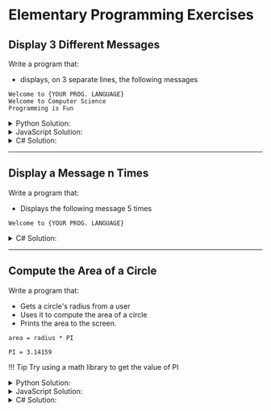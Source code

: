 # Elementary Programming Exercises

## Display 3 Different Messages

Write a program that:

* displays, on 3 separate lines, the following messages

```text
Welcome to {YOUR PROG. LANGUAGE}
Welcome to Computer Science
Programming is Fun
```

<details>
  <summary>Python Solution:</summary>

```py linenums="1"
print('Welcome to Python!')
print('Welcome to Computer Science!')
print('Programming is Fun!')
```

</details>

<details>
  <summary>JavaScript Solution:</summary>

```js linenums="1"
alert('Welcome to JavaScript!')
console.log('Welcome to JavaScript!')

alert('Welcome to Computer Science!')
console.log('Welcome to Computer Science!')

alert('Programming is Fun!')
console.log('Programming is Fun!')
```

</details>

<details>
  <summary>C# Solution:</summary>

```csharp linenums="1"
using System;  

namespace Test  
{  
   class TestClass  
   {  
     static void Main(string[] args)  
     {  
       Console.WriteLine("Welcome to C#!");
       Console.WriteLine("Welcome to Computer Science!");
       Console.WriteLine("Programming is Fun!");
     }  
   }  
}
```

</details>

---

## Display a Message n Times

Write a program that:

* Displays the following message 5 times

```text
Welcome to {YOUR PROG. LANGUAGE}
```

<details>
  <summary>C# Solution:</summary>

```csharp linenums="1"
using System;
using System.Text; 

namespace repeatStringXTimes
{  
   class Program 
   {  
     static void Main(string[] args)  
     {  
       string str = new StringBuilder("Welcome to C#! ".Length * 5).Insert(0, "Welcome to C#! ", 5).ToString();
       Console.WriteLine(str);
     }  
   }  
}
```

</details>

---

## Compute the Area of a Circle

Write a program that:

* Gets a circle's radius from a user
* Uses it to compute the area of a circle
* Prints the area to the screen.

```text
area = radius * PI

PI = 3.14159
```

!!! Tip
    Try using a math library to get the value of PI

<details>
  <summary>Python Solution:</summary>

Solution #1

```py linenums="1"
radius = input('Enter the radius of a circle: ')

area = radius * radius * 3.14159

print(f'The area for the circle of radius {radius} is {area}')
```

Solution #2

```py linenums="1"
import math

radius = input('Enter the radius of a circle: ')

area = pow(radius, 2) * math.pi

print(f'The area for the circle of radius {radius} is {area}')
```

</details>

<details>
  <summary>JavaScript Solution:</summary>

Solution #1

```js linenums="1"
let radius = prompt('Enter the radius of a circle: ')

let area = radius * radius * 3.14159

alert(`The area for the circle of radius ${radius} is ${area}`)
console.log(`The area for the circle of radius ${radius} is ${area}`)
```

Solution #2

```js linenums="1"
let radius = prompt('Enter the radius of a circle: ')

let area = Math.pow(radius, 2) * Math.PI

alert(`The area for the circle of radius ${radius} is ${area}`)
console.log(`The area for the circle of radius ${radius} is ${area}`)
```

</details>

<details>
	<summary>C# Solution:</summary>

Solution #1

```csharp linenums="1"
using System;  

namespace Test  
{  
   class TestClass  
   {  
     static void Main(string[] args)  
     {  
       string input;
       int radius;

       Console.WriteLine("Enter the radius of a circle: ");

       input = Console.ReadLine();

       radius = Convert.ToInt32(input);
       double area = radius * radius * 3.14159;

       Console.WriteLine("The area for the circle of radius {0} is {1}.", radius, area);
     }  
   }  
}
```

Solution #2

```csharp linenums="1"
using System;  

namespace Test  
{  
   class TestClass  
   {  
     static void Main(string[] args)  
     {  
       string input;
       int radius;

       Console.WriteLine("Enter the Radius of a Circle: ");

       input = Console.ReadLine();

       radius = Convert.ToInt32(input);

       double area = Math.Pow(radius, 2.0) * Math.PI;

       Console.WriteLine("The area for the circle of radius {0} is {1}.", radius, area);
     }  
   }  
}
```

</details>
